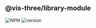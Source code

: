 ## @vis-three/library-module

<p>
   <img alt="NPM" src="https://img.shields.io/npm/l/@vis-three/library-module?color=blue">
   <img alt="version" src="https://img.shields.io/npm/v/@vis-three/library-module">
</p>
